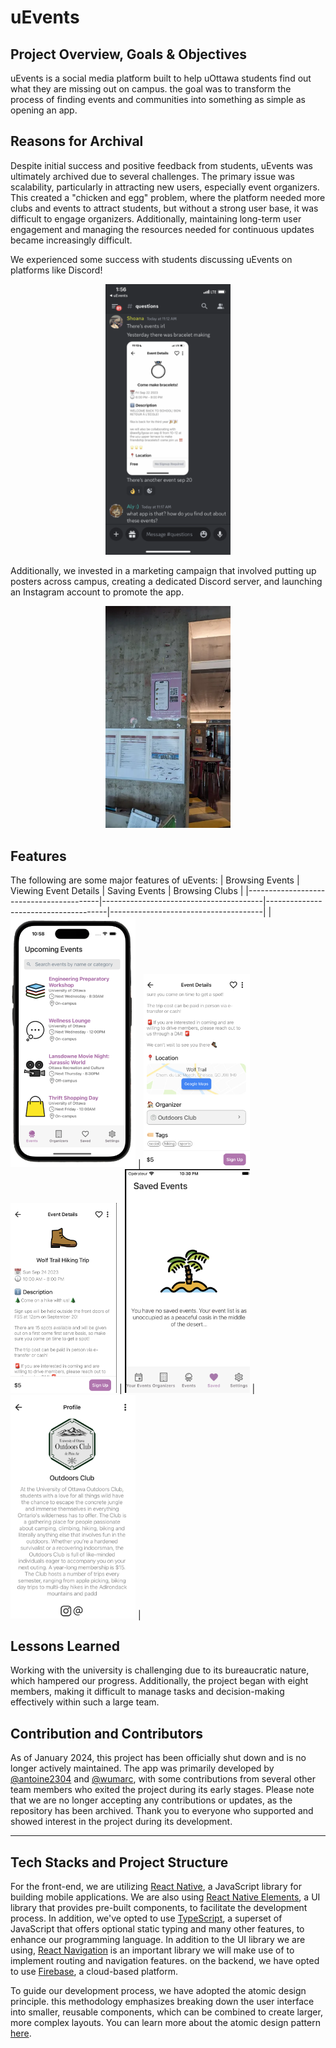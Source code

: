 # uEvents

## Project Overview, Goals & Objectives

uEvents is a social media platform built to help uOttawa students find out what they are missing out on campus. the goal was to transform the process of finding events and communities into something as simple as opening an app.

## Reasons for Archival

Despite initial success and positive feedback from students, uEvents was ultimately archived due to several challenges. The primary issue was scalability, particularly in attracting new users, especially event organizers. This created a "chicken and egg" problem, where the platform needed more clubs and events to attract students, but without a strong user base, it was difficult to engage organizers. Additionally, maintaining long-term user engagement and managing the resources needed for continuous updates became increasingly difficult.

We experienced some success with students discussing uEvents on platforms like Discord!

<div style="text-align: center;">
  <img src="./screenshots/screenshot4.png" width="200">
</div>

Additionally, we invested in a marketing campaign that involved putting up posters across campus, creating a dedicated Discord server, and launching an Instagram account to promote the app.

<div style="text-align: center;">
  <img src="./screenshots/screenshot5.png" width="200">
</div>

## Features

The following are some major features of uEvents:
| Browsing Events | Viewing Event Details | Saving Events | Browsing Clubs |
|-----------------------------------------|----------------------------------------|--------------------------------------|--------------------------------------|
| <img src="./screenshots/screenshot1.png" width="200"> | <img src="./screenshots/screenshot7.png" width="170"> <img src="./screenshots/screenshot6.png" width="170"> | <img src="./screenshots/screenshot2.png" width="200"> | <img src="./screenshots/screenshot8.png" width="200"> |

## Lessons Learned

Working with the university is challenging due to its bureaucratic nature, which hampered our progress. Additionally, the project began with eight members, making it difficult to manage tasks and decision-making effectively within such a large team.

## Contribution and Contributors

As of January 2024, this project has been officially shut down and is no longer actively maintained. The app was primarily developed by [@antoine2304](https://github.com/antoine2304) and [@wumarc](https://github.com/wumarc), with some contributions from several other team members who exited the project during its early stages. Please note that we are no longer accepting any contributions or updates, as the repository has been archived. Thank you to everyone who supported and showed interest in the project during its development.

---

## Tech Stacks and Project Structure

For the front-end, we are utilizing [React Native](https://reactnative.dev/), a JavaScript library for building mobile applications. We are also using [React Native Elements](https://reactnativeelements.com/), a UI library that provides pre-built components, to facilitate the development process. In addition, we've opted to use [TypeScript](https://www.typescriptlang.org/), a superset of JavaScript that offers optional static typing and many other features, to enhance our programming language. In addition to the UI library we are using, [React Navigation](https://reactnavigation.org/) is an important library we will make use of to implement routing and navigation features. on the backend, we have opted to use [Firebase](https://firebase.google.com/), a cloud-based platform.

To guide our development process, we have adopted the atomic design principle. this methodology emphasizes breaking down the user interface into smaller, reusable components, which can be combined to create larger, more complex layouts. You can learn more about the atomic design pattern [here](https://xd.adobe.com/ideas/process/ui-design/atomic-design-principles-methodology-101/).
